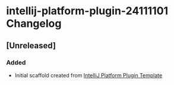 <!-- Keep a Changelog guide -> https://keepachangelog.com -->

# intellij-platform-plugin-24111101 Changelog

## [Unreleased]
### Added
- Initial scaffold created from [IntelliJ Platform Plugin Template](https://github.com/JetBrains/intellij-platform-plugin-template)
